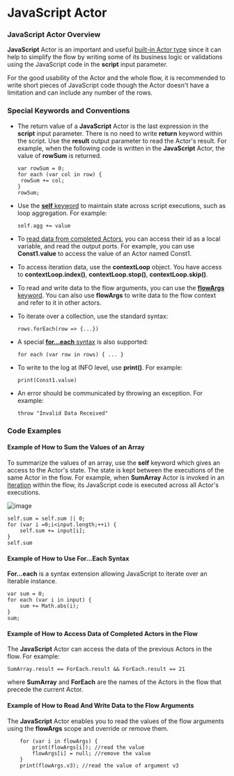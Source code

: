 # JavaScript Actor

### JavaScript Actor Overview

**JavaScript** Actor is an important and useful [built-in Actor type](04_built_in_actor_types.md) since it can help to simplify the flow by writing some of its business logic or validations using the JavaScript code in the **script** input parameter.

For the good usability of the Actor and the whole flow, it is recommended to write short pieces of JavaScript code though the Actor doesn't have a limitation and can include any number of the rows.

### Special Keywords and Conventions

- The return value of a **JavaScript** Actor is the last expression in the **script** input parameter. There is no need to write **return** keyword within the script. Use the **result** output parameter to read the Actor's result. For example, when the following code is written in the **JavaScript** Actor, the value of **rowSum** is returned. 

  ```
  var rowSum = 0;
  for each (var col in row) { 
   rowSum += col;
  }
  rowSum;
  ```

- Use the [**self** keyword](08_javascript_actor.md#example-of-how-to-sum-the-values-of-an-array) to maintain state across script executions, such as loop aggregation. For example: 

  ``` self.agg += value ```

- To [read data from completed Actors](08_javascript_actor.md#example-of-how-to-access-data-of-completed-actors-in-the-flow), you can access their id as a local variable, and read the output ports. For example, you can use **Const1.value** to access the value of an Actor named Const1.

- To access iteration data, use the **contextLoop** object. You have access to **contextLoop.index()**, **contextLoop.stop()**, **contextLoop.skip()**.

- To read and write data to the flow arguments, you can use the [**flowArgs** keyword](08_javascript_actor.md#example-of-how-to-read-and-write-data-to-the-flow-arguments). You can also use **flowArgs** to write data to the flow context and refer to it in other actors.

- To iterate over a collection, use the standard syntax: 

  ``` rows.forEach(row => {...}) ```

- A special [**for...each** syntax](08_javascript_actor.md#example-of-how-to-use-foreach-syntax) is also supported: 

  ``` for each (var row in rows) { ... } ```

- To write to the log at INFO level, use **print()**. For example:

  ``` print(Const1.value) ```

- An error should be communicated by throwing an exception. For example: 

  ``` throw "Invalid Data Received" ```

### Code Examples

#### **Example of How to Sum the Values of an Array**

To summarize the values of an array, use the **self** keyword which gives an access to the Actor's state. The state is kept between the executions of the same Actor in the flow. For example, when **SumArray** Actor is invoked in an [Iteration](21_iterations.md) within the flow, its JavaScript code is executed across all Actor's executions.

![image](/images/99_08_01.PNG)

```  
self.sum = self.sum || 0;
for (var i =0;i<input.length;++i) {
    self.sum += input[i];
}
self.sum
```

#### **Example of How to Use For...Each Syntax**

**For...each** is a syntax extension allowing JavaScript to iterate over an Iterable instance.

```
var sum = 0;
for each (var i in input) {
    sum += Math.abs(i);
}
sum;
```

#### **Example of How to Access Data of Completed Actors in the Flow**

The **JavaScript** Actor can access the data of the previous Actors in the flow. For example:

 ```SumArray.result == ForEach.result && ForEach.result == 21 ```

where **SumArray** and **ForEach** are the names of the Actors in the flow that precede the current Actor.

#### **Example of How to Read And Write Data to the Flow Arguments**

The **JavaScript** Actor enables you to read the values of the flow arguments using the **flowArgs** scope and override or remove them.

```
    for (var i in flowArgs) {
        print(flowArgs[i]); //read the value
        flowArgs[i] = null; //remove the value
    }
    print(flowArgs.v3); //read the value of argument v3
```
